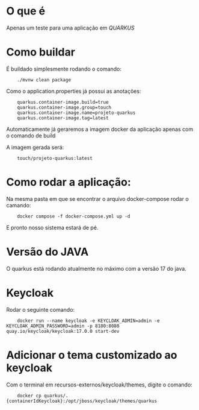 # O que é

Apenas um teste para uma aplicação em *QUARKUS*

# Como buildar
É buildado simplesmente rodando o comando:

        ./mvnw clean package

Como o application.properties já possui as anotações:

        quarkus.container-image.build=true
        quarkus.container-image.group=touch
        quarkus.container-image.name=projeto-quarkus
        quarkus.container-image.tag=latest

Automaticamente já geraremos a imagem docker da aplicação apenas com o comando de build

A imagem gerada será:

        touch/projeto-quarkus:latest

# Como rodar a aplicação:
Na mesma pasta em que se encontrar o arquivo docker-compose rodar o camando:

        docker compose -f docker-compose.yml up -d

E pronto nosso sistema estará de pé.

# Versão do JAVA
O quarkus está rodando atualmente no máximo com a versão 17 do java.

# Keycloak
Rodar o seguinte comando:

        docker run --name keycloak -e KEYCLOAK_ADMIN=admin -e KEYCLOAK_ADMIN_PASSWORD=admin -p 8180:8080 quay.io/keycloak/keycloak:17.0.0 start-dev

# Adicionar o tema customizado ao keycloak
Com o terminal em recursos-externos/keycloak/themes, digite o comando:

        docker cp quarkus/. {containerIdKeycloak}:/opt/jboss/keycloak/themes/quarkus
